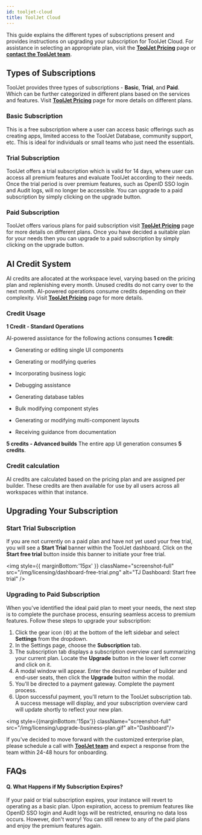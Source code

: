 ```yaml
---
id: tooljet-cloud
title: ToolJet Cloud
---
```


This guide explains the different types of subscriptions present and provides instructions on upgrading your subscription for ToolJet Cloud. For assistance in selecting an appropriate plan, visit the **[ToolJet Pricing](https://www.tooljet.com/pricing)** page or **[contact the ToolJet team](mailto:hello@tooljet.com)**.

<div style={{paddingTop:'24px'}}>

## Types of Subscriptions

ToolJet provides three types of subscriptions - **Basic**, **Trial**, and **Paid**. Which can be further categorized in different plans based on the services and features. Visit **[ToolJet Pricing](https://www.tooljet.com/pricing)** page for more details on different plans.

### Basic Subscription

This is a free subscription where a user can access basic offerings such as creating apps, limited access to the ToolJet Database, community support, etc. This is ideal for individuals or small teams who just need the essentials.

### Trial Subscription

ToolJet offers a trial subscription which is valid for 14 days, where user can access all premium features and evaluate ToolJet according to their needs. Once the trial period is over premium features, such as OpenID SSO login and Audit logs, will no longer be accessible. You can upgrade to a paid subscription by simply clicking on the upgrade button.

### Paid Subscription

ToolJet offers various plans for paid subscription visit **[ToolJet Pricing](https://www.tooljet.com/pricing)** page for more details on different plans. Once you have decided a suitable plan for your needs then you can upgrade to a paid subscription by simply clicking on the upgrade button.

</div>

## AI Credit System

AI credits are allocated at the workspace level, varying based on the pricing plan and replenishing every month. Unused credits do not carry over to the next month. AI-powered operations consume credits depending on their complexity. Visit **[ToolJet Pricing](https://www.tooljet.com/pricing)** page for more details.


### Credit Usage

**1 Credit - Standard Operations**


AI-powered assistance for the following actions consumes **1 credit**:


* Generating or editing single UI components


* Generating or modifying queries


* Incorporating business logic


* Debugging assistance


* Generating database tables


* Bulk modifying component styles


* Generating or modifying multi-component layouts


* Receiving guidance from documentation


**5 credits - Advanced builds**
The entire app UI generation consumes **5 credits**.


### Credit calculation
AI credits are calculated based on the pricing plan and are assigned per builder. These credits are then available for use by all users across all workspaces within that instance.


<div style={{paddingTop:'24px'}}>

## Upgrading Your Subscription

### Start Trial Subscription

If you are not currently on a paid plan and have not yet used your free trial, you will see a **Start Trial** banner within the ToolJet dashboard. Click on the **Start free trial** button inside this banner to initiate your free trial.

<img style={{ marginBottom:'15px' }} className="screenshot-full" src="/img/licensing/dashboard-free-trial.png" alt="TJ Dashboard: Start free trial" />

### Upgrading to Paid Subscription

When you've identified the ideal paid plan to meet your needs, the next step is to complete the purchase process, ensuring seamless access to premium features. Follow these steps to upgrade your subscription:

1. Click the gear icon (⚙️) at the bottom of the left sidebar and select **Settings** from the dropdown.
2. In the Settings page, choose the **Subscription** tab.
3. The subscription tab displays a subscription overview card summarizing your current plan. Locate the **Upgrade** button in the lower left corner and click on it.
4. A modal window will appear. Enter the desired number of builder and end-user seats, then click the **Upgrade** button within the modal.
5. You'll be directed to a payment gateway. Complete the payment process.
6. Upon successful payment, you'll return to the ToolJet subscription tab. A success message will display, and your subscription overview card will update shortly to reflect your new plan.

<img style={{marginBottom:'15px'}} className="screenshot-full" src="/img/licensing/upgrade-business-plan.gif" alt="Dashboard"/>

If you've decided to move forward with the customized enterprise plan, please schedule a call with **[ToolJet team](mailto:hello@tooljet.com)** and expect a response from the team within 24-48 hours for onboarding.

</div>

<div style={{paddingTop:'24px'}}>

## FAQs

#### Q. What Happens if My Subscription Expires?

If your paid or trial subscription expires, your instance will revert to operating as a basic plan. Upon expiration, access to premium features like OpenID SSO login and Audit logs will be restricted, ensuring no data loss occurs. However, don't worry! You can still renew to any of the paid plans and enjoy the premium features again.

</div>
